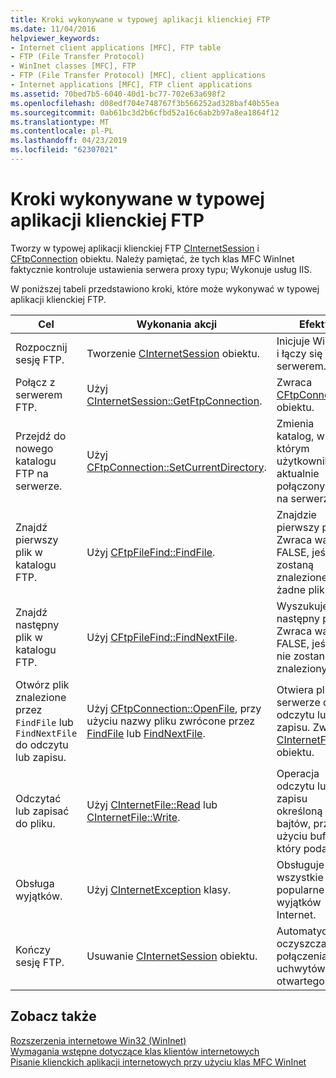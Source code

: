```yaml
---
title: Kroki wykonywane w typowej aplikacji klienckiej FTP
ms.date: 11/04/2016
helpviewer_keywords:
- Internet client applications [MFC], FTP table
- FTP (File Transfer Protocol)
- WinInet classes [MFC], FTP
- FTP (File Transfer Protocol) [MFC], client applications
- Internet applications [MFC], FTP client applications
ms.assetid: 70bed7b5-6040-40d1-bc77-702e63a698f2
ms.openlocfilehash: d08edf704e748767f3b566252ad328baf40b55ea
ms.sourcegitcommit: 0ab61bc3d2b6cfbd52a16c6ab2b97a8ea1864f12
ms.translationtype: MT
ms.contentlocale: pl-PL
ms.lasthandoff: 04/23/2019
ms.locfileid: "62307021"
---
```

# <a name="steps-in-a-typical-ftp-client-application"></a>Kroki wykonywane w typowej aplikacji klienckiej FTP

Tworzy w typowej aplikacji klienckiej FTP [CInternetSession](../mfc/reference/cinternetsession-class.md) i [CFtpConnection](../mfc/reference/cftpconnection-class.md) obiektu. Należy pamiętać, że tych klas MFC WinInet faktycznie kontroluje ustawienia serwera proxy typu; Wykonuje usług IIS.

W poniższej tabeli przedstawiono kroki, które może wykonywać w typowej aplikacji klienckiej FTP.

|Cel|Wykonania akcji|Efekty|
|---------------|----------------------|-------------|
|Rozpocznij sesję FTP.|Tworzenie [CInternetSession](../mfc/reference/cinternetsession-class.md) obiektu.|Inicjuje WinInet i łączy się z serwerem.|
|Połącz z serwerem FTP.|Użyj [CInternetSession::GetFtpConnection](../mfc/reference/cinternetsession-class.md#getftpconnection).|Zwraca [CFtpConnection](../mfc/reference/cftpconnection-class.md) obiektu.|
|Przejdź do nowego katalogu FTP na serwerze.|Użyj [CFtpConnection::SetCurrentDirectory](../mfc/reference/cftpconnection-class.md#setcurrentdirectory).|Zmienia katalog, w którym użytkownik jest aktualnie połączony się na serwerze.|
|Znajdź pierwszy plik w katalogu FTP.|Użyj [CFtpFileFind::FindFile](../mfc/reference/cftpfilefind-class.md#findfile).|Znajdzie pierwszy plik. Zwraca wartość FALSE, jeśli nie zostaną znalezione żadne pliki.|
|Znajdź następny plik w katalogu FTP.|Użyj [CFtpFileFind::FindNextFile](../mfc/reference/cftpfilefind-class.md#findnextfile).|Wyszukuje następny plik. Zwraca wartość FALSE, jeśli plik nie zostanie znaleziony.|
|Otwórz plik znalezione przez `FindFile` lub `FindNextFile` do odczytu lub zapisu.|Użyj [CFtpConnection::OpenFile](../mfc/reference/cftpconnection-class.md#openfile), przy użyciu nazwy pliku zwrócone przez [FindFile](../mfc/reference/cftpfilefind-class.md#findfile) lub [FindNextFile](../mfc/reference/cftpfilefind-class.md#findnextfile).|Otwiera plik na serwerze do odczytu lub zapisu. Zwraca [CInternetFile](../mfc/reference/cinternetfile-class.md) obiektu.|
|Odczytać lub zapisać do pliku.|Użyj [CInternetFile::Read](../mfc/reference/cinternetfile-class.md#read) lub [CInternetFile::Write](../mfc/reference/cinternetfile-class.md#write).|Operacja odczytu lub zapisu określoną liczbę bajtów, przy użyciu buforu, który podasz.|
|Obsługa wyjątków.|Użyj [CInternetException](../mfc/reference/cinternetexception-class.md) klasy.|Obsługuje wszystkie popularne typy wyjątków Internet.|
|Kończy sesję FTP.|Usuwanie [CInternetSession](../mfc/reference/cinternetsession-class.md) obiektu.|Automatycznie oczyszcza połączenia i uchwytów otwartego pliku.|

## <a name="see-also"></a>Zobacz także

[Rozszerzenia internetowe Win32 (WinInet)](../mfc/win32-internet-extensions-wininet.md)<br/>
[Wymagania wstępne dotyczące klas klientów internetowych](../mfc/prerequisites-for-internet-client-classes.md)<br/>
[Pisanie klienckich aplikacji internetowych przy użyciu klas MFC WinInet](../mfc/writing-an-internet-client-application-using-mfc-wininet-classes.md)
